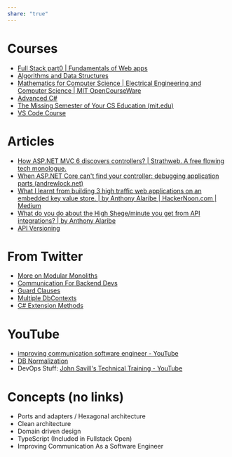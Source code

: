 ```yaml
---
share: "true"
---
```

# Courses
- [Full Stack part0 | Fundamentals of Web apps](https://fullstackopen.com/en/part0/fundamentals_of_web_apps)
- [Algorithms and Data Structures](https://frontendmasters.com/courses/algorithms)
- [Mathematics for Computer Science | Electrical Engineering and Computer Science | MIT OpenCourseWare](https://ocw.mit.edu/courses/6-042j-mathematics-for-computer-science-spring-2015/)
- [Advanced C#](https://www.freecodecamp.org/news/learn-advanced-c-concepts/)
- [The Missing Semester of Your CS Education (mit.edu)](https://missing.csail.mit.edu/)
- [VS Code Course](https://frontendmasters.com/courses/customize-vs-code/)

# Articles
- [How ASP.NET MVC 6 discovers controllers? | Strathweb. A free flowing tech monologue.](https://www.strathweb.com/2015/04/asp-net-mvc-6-discovers-controllers/)
- [When ASP.NET Core can't find your controller: debugging application parts (andrewlock.net)](https://andrewlock.net/when-asp-net-core-cant-find-your-controller-debugging-application-parts/)
- [What I learnt from building 3 high traffic web applications on an embedded key value store. | by Anthony Alaribe | HackerNoon.com | Medium](https://medium.com/hackernoon/what-i-learnt-from-building-3-high-traffic-web-applications-on-an-embedded-key-value-store-68d47249774f)
- [What do you do about the High Shege/minute you get from API integrations? | by Anthony Alaribe](https://tonyalaribe.medium.com/what-do-you-do-about-the-high-shege-minute-you-get-from-api-integrations-90770d14066f)
- [API Versioning](https://dateo-software.de/blog/web-api-versioning?utm_source=csharpdigest&utm_medium&utm_campaign=1722) 

# From Twitter
- [More on Modular Monoliths](https://x.com/mjovanovictech/status/1715986490893725965?s=20)
- [Communication For Backend Devs](https://t.co/VyYUuLVFmJ)
- [Guard Clauses](https://x.com/mjovanovictech/status/1715654231548412122?s=20)
- [Multiple DbContexts](https://x.com/mjovanovictech/status/1715291873705697665?s=20)
- [C# Extension Methods](https://x.com/wes_walke/status/1715373073384288617?s=20)

# YouTube
- [improving communication software engineer - YouTube](https://www.youtube.com/results?search_query=improving+communication+software+engineer)
- [DB Normalization](https://youtu.be/GFQaEYEc8_8)
- DevOps Stuff: [John Savill's Technical Training - YouTube](https://www.youtube.com/@NTFAQGuy/videos)

# Concepts (no links)
- Ports and adapters / Hexagonal architecture
- Clean architecture
- Domain driven design
- TypeScript (Included in Fullstack Open)
- Improving Communication As a Software Engineer
